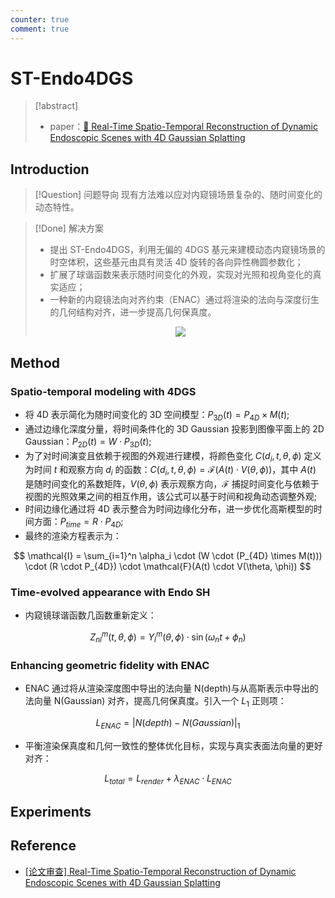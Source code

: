 ```yaml
---
counter: true
comment: true
---
```


# ST-Endo4DGS

> [!abstract]
> - paper：[:book: Real-Time Spatio-Temporal Reconstruction of Dynamic Endoscopic Scenes with 4D Gaussian Splatting](https://arxiv.org/abs/2411.01218)
<!-- > - code：[:material-github: Endo-4DGS](https://github.com/lastbasket/Endo-4DGS) -->

## Introduction

> [!Question] 问题导向
> 现有方法难以应对内窥镜场景复杂的、随时间变化的动态特性。

> [!Done] 解决方案
> - 提出 ST-Endo4DGS，利用无偏的 4DGS 基元来建模动态内窥镜场景的时空体积，这些基元由具有灵活 4D 旋转的各向异性椭圆参数化；
> - 扩展了球谐函数来表示随时间变化的外观，实现对光照和视角变化的真实适应；
> - 一种新的内窥镜法向对齐约束（ENAC）通过将渲染的法向与深度衍生的几何结构对齐，进一步提高几何保真度。
> <center><img src="https://cdn.jsdelivr.net/gh/jujimeizuo/note@gh-pages/assets/images/cv/slam/st-endo4dgs-1.jpg"></center>


## Method

### Spatio-temporal  modeling with 4DGS

- 将 4D 表示简化为随时间变化的 3D 空间模型：$P_{3D}(t)=P_{4D} \times M(t)$;
- 通过边缘化深度分量，将时间条件化的 3D Gaussian 投影到图像平面上的 2D Gaussian：$P_{2D}(t)= W \cdot P_{3D}(t)$;
- 为了对时间演变且依赖于视图的外观进行建模，将颜色变化 $C(d_i, t, \theta, \phi)$ 定义为时间 $t$ 和观察方向 $d_i$ 的函数：$C(d_i, t, \theta, \phi) = \mathcal{F}(A(t) \cdot V(\theta, \phi))$，其中 $A(t)$ 是随时间变化的系数矩阵，$V(\theta, \phi)$ 表示观察方向，$\mathcal{F}$ 捕捉时间变化与依赖于视图的光照效果之间的相互作用，该公式可以基于时间和视角动态调整外观;
- 时间边缘化通过将 4D 表示整合为时间边缘化分布，进一步优化高斯模型的时间方面：$P_{time} = R \cdot P_{4D}$;
- 最终的渲染方程表示为：

$$
\mathcal{I} = \sum_{i=1}^n \alpha_i \cdot (W \cdot (P_{4D} \times M(t))) \cdot (R \cdot P_{4D}) \cdot \mathcal{F}(A(t) \cdot V(\theta, \phi))
$$

### Time-evolved appearance with Endo SH

- 内窥镜球谐函数几函数重新定义：

$$
Z_{nl}^m(t,\theta,\phi)=Y_l^m(\theta,\phi)\cdot\sin\left(\omega_nt+\phi_n\right)
$$

### Enhancing geometric fidelity with ENAC

- ENAC 通过将从渲染深度图中导出的法向量 N(depth)与从高斯表示中导出的法向量 N(Gaussian) 对齐，提高几何保真度。引入一个 $L_1$ 正则项：

$$
L_{ENAC} = | N(depth) - N(Gaussian) |_1
$$

- 平衡渲染保真度和几何一致性的整体优化目标，实现与真实表面法向量的更好对齐：

$$
L_{total} = L_{render} + \lambda_{ENAC} \cdot L_{ENAC}
$$

## Experiments


## Reference

- [[论文审查] Real-Time Spatio-Temporal Reconstruction of Dynamic Endoscopic Scenes with 4D Gaussian Splatting](https://www.themoonlight.io/zh/review/real-time-spatio-temporal-reconstruction-of-dynamic-endoscopic-scenes-with-4d-gaussian-splatting)